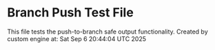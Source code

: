 # Branch Push Test File
This file tests the push-to-branch safe output functionality.
Created by custom engine at: Sat Sep  6 20:44:04 UTC 2025
